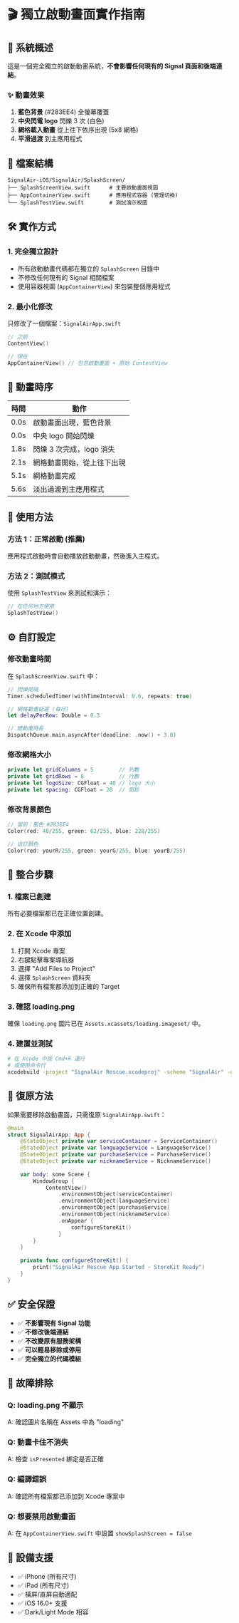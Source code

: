 # 🎬 獨立啟動畫面實作指南

## 📱 系統概述

這是一個完全獨立的啟動動畫系統，**不會影響任何現有的 Signal 頁面和後端連結**。

### ✨ 動畫效果
1. **藍色背景** (#283EE4) 全螢幕覆蓋
2. **中央閃電 logo** 閃爍 3 次 (白色)
3. **網格載入動畫** 從上往下依序出現 (5x8 網格)
4. **平滑過渡** 到主應用程式

## 📁 檔案結構

```
SignalAir-iOS/SignalAir/SplashScreen/
├── SplashScreenView.swift      # 主要啟動畫面視圖
├── AppContainerView.swift      # 應用程式容器 (管理切換)
└── SplashTestView.swift        # 測試演示視圖
```

## 🛠 實作方式

### 1. 完全獨立設計
- 所有啟動動畫代碼都在獨立的 `SplashScreen` 目錄中
- 不修改任何現有的 Signal 相關檔案
- 使用容器視圖 (`AppContainerView`) 來包裝整個應用程式

### 2. 最小化修改
只修改了一個檔案：`SignalAirApp.swift`
```swift
// 之前
ContentView()

// 現在  
AppContainerView() // 包含啟動畫面 + 原始 ContentView
```

## 🎯 動畫時序

| 時間 | 動作 |
|------|------|
| 0.0s | 啟動畫面出現，藍色背景 |
| 0.0s | 中央 logo 開始閃爍 |
| 1.8s | 閃爍 3 次完成，logo 消失 |
| 2.1s | 網格動畫開始，從上往下出現 |
| 5.1s | 網格動畫完成 |
| 5.6s | 淡出過渡到主應用程式 |

## 🔧 使用方法

### 方法 1：正常啟動 (推薦)
應用程式啟動時會自動播放啟動動畫，然後進入主程式。

### 方法 2：測試模式
使用 `SplashTestView` 來測試和演示：
```swift
// 在任何地方使用
SplashTestView()
```

## ⚙️ 自訂設定

### 修改動畫時間
在 `SplashScreenView.swift` 中：
```swift
// 閃爍間隔
Timer.scheduledTimer(withTimeInterval: 0.6, repeats: true)

// 網格動畫延遲 (每行)
let delayPerRow: Double = 0.3

// 總動畫時長
DispatchQueue.main.asyncAfter(deadline: .now() + 3.0)
```

### 修改網格大小
```swift
private let gridColumns = 5        // 列數
private let gridRows = 8           // 行數  
private let logoSize: CGFloat = 40 // logo 大小
private let spacing: CGFloat = 20  // 間距
```

### 修改背景顏色
```swift
// 當前：藍色 #283EE4
Color(red: 40/255, green: 62/255, blue: 228/255)

// 自訂顏色
Color(red: yourR/255, green: yourG/255, blue: yourB/255)
```

## 🚀 整合步驟

### 1. 檔案已創建
所有必要檔案都已在正確位置創建。

### 2. 在 Xcode 中添加
1. 打開 Xcode 專案
2. 右鍵點擊專案導航器
3. 選擇 "Add Files to Project"
4. 選擇 `SplashScreen` 資料夾
5. 確保所有檔案都添加到正確的 Target

### 3. 確認 loading.png
確保 `loading.png` 圖片已在 `Assets.xcassets/loading.imageset/` 中。

### 4. 建置並測試
```bash
# 在 Xcode 中按 Cmd+R 運行
# 或使用命令行
xcodebuild -project "SignalAir Rescue.xcodeproj" -scheme "SignalAir" -destination "platform=iOS Simulator,name=iPhone 16 Pro" run
```

## 🔄 復原方法

如果需要移除啟動畫面，只需復原 `SignalAirApp.swift`：
```swift
@main
struct SignalAirApp: App {
    @StateObject private var serviceContainer = ServiceContainer()
    @StateObject private var languageService = LanguageService()
    @StateObject private var purchaseService = PurchaseService()
    @StateObject private var nicknameService = NicknameService()
    
    var body: some Scene {
        WindowGroup {
            ContentView()
                .environmentObject(serviceContainer)
                .environmentObject(languageService)
                .environmentObject(purchaseService)
                .environmentObject(nicknameService)
                .onAppear {
                    configureStoreKit()
                }
        }
    }
    
    private func configureStoreKit() {
        print("SignalAir Rescue App Started - StoreKit Ready")
    }
}
```

## ✅ 安全保證

- ✅ **不影響現有 Signal 功能**
- ✅ **不修改後端連結**
- ✅ **不改變原有服務架構**
- ✅ **可以輕易移除或停用**
- ✅ **完全獨立的代碼模組**

## 🐛 故障排除

### Q: loading.png 不顯示
A: 確認圖片名稱在 Assets 中為 "loading"

### Q: 動畫卡住不消失
A: 檢查 `isPresented` 綁定是否正確

### Q: 編譯錯誤
A: 確認所有檔案都已添加到 Xcode 專案中

### Q: 想要禁用啟動畫面
A: 在 `AppContainerView.swift` 中設置 `showSplashScreen = false`

## 📱 設備支援

- ✅ iPhone (所有尺寸)
- ✅ iPad (所有尺寸)  
- ✅ 橫屏/直屏自動適配
- ✅ iOS 16.0+ 支援
- ✅ Dark/Light Mode 相容
